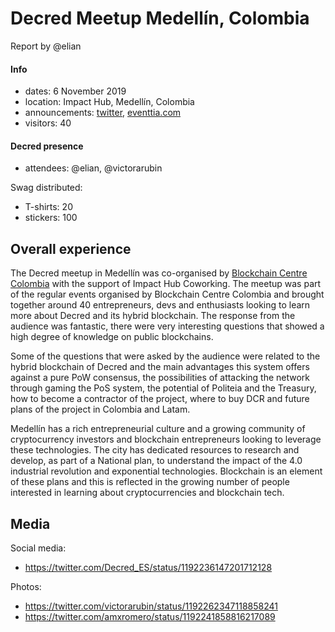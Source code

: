 # Decred Meetup Medellín, Colombia

Report by @elian

#### Info

- dates: 6 November 2019
- location: Impact Hub, Medellín, Colombia
- announcements: [twitter](https://twitter.com/Decred_ES/status/1191382508568555520), [eventtia.com](https://connect.eventtia.com/es/dmz/decred-y-como-sera-el-dinero-del-futuro/website)
- visitors: 40

#### Decred presence

- attendees: @elian, @victorarubin

Swag distributed:

- T-shirts: 20
- stickers: 100

## Overall experience

The Decred meetup in Medellín was co-organised by [Blockchain Centre Colombia](http://blockchaincentrecolombia.com/) with the support of Impact Hub Coworking. The meetup was part of the regular events organised by Blockchain Centre Colombia and brought together around 40 entrepreneurs, devs and enthusiasts looking to learn more about Decred and its hybrid blockchain. The response from the audience was fantastic, there were very interesting questions that showed a high degree of knowledge on public blockchains.

Some of the questions that were asked by the audience were related to the hybrid blockchain of Decred and the main advantages this system offers against a pure PoW consensus, the possibilities of attacking the network through gaming the PoS system, the potential of Politeia and the Treasury, how to become a contractor of the project, where to buy DCR and future plans of the project in Colombia and Latam.

Medellín has a rich entrepreneurial culture and a growing community of cryptocurrency investors and blockchain entrepreneurs looking to leverage these technologies. The city has dedicated resources to research and develop, as part of a National plan, to understand the impact of the 4.0 industrial revolution and exponential technologies. Blockchain is an element of these plans and this is reflected in the growing number of people interested in learning about cryptocurrencies and blockchain tech.

## Media

Social media:

- https://twitter.com/Decred_ES/status/1192236147201712128

Photos:

- https://twitter.com/victorarubin/status/1192262347118858241
- https://twitter.com/amxromero/status/1192241858816217089

